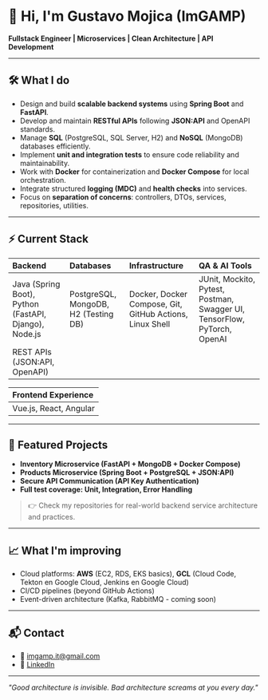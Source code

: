 # 👋 Hi, I'm Gustavo Mojica (ImGAMP)

**Fullstack Engineer | Microservices | Clean Architecture | API Development**

---

## 🛠️ What I do

- Design and build **scalable backend systems** using **Spring Boot** and **FastAPI**.
- Develop and maintain **RESTful APIs** following **JSON:API** and OpenAPI standards.
- Manage **SQL** (PostgreSQL, SQL Server, H2) and **NoSQL** (MongoDB) databases efficiently.
- Implement **unit and integration tests** to ensure code reliability and maintainability.
- Work with **Docker** for containerization and **Docker Compose** for local orchestration.
- Integrate structured **logging (MDC)** and **health checks** into services.
- Focus on **separation of concerns**: controllers, DTOs, services, repositories, utilities.

---

## ⚡ Current Stack

| Backend | Databases | Infrastructure | QA & AI Tools |
|:--------|:----------|:----------------|:--------------|
| Java (Spring Boot), Python (FastAPI, Django), Node.js | PostgreSQL, MongoDB, H2 (Testing DB) | Docker, Docker Compose, Git, GitHub Actions, Linux Shell | JUnit, Mockito, Pytest, Postman, Swagger UI, TensorFlow, PyTorch, OpenAI |
| REST APIs (JSON:API, OpenAPI) | | | |

| Frontend Experience |
|:--------------------|
| Vue.js, React, Angular |


---

## 📂 Featured Projects

- **Inventory Microservice (FastAPI + MongoDB + Docker Compose)**
- **Products Microservice (Spring Boot + PostgreSQL + JSON:API)**
- **Secure API Communication (API Key Authentication)**
- **Full test coverage: Unit, Integration, Error Handling**

> 👉 Check my repositories for real-world backend service architecture and practices.

---

## 📈 What I'm improving

- Cloud platforms: **AWS** (EC2, RDS, EKS basics), **GCL** (Cloud Code, Tekton en Google Cloud, Jenkins en Google Cloud)
- CI/CD pipelines (beyond GitHub Actions)
- Event-driven architecture (Kafka, RabbitMQ - coming soon)

---

## 📬 Contact

- 📧 [imgamp.it@gmail.com](mailto:imgamp.it@gmail.com)
- 💼 [LinkedIn](https://www.linkedin.com/in/imgamp-it/)

---

_"Good architecture is invisible. Bad architecture screams at you every day."_  
